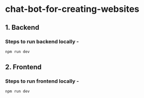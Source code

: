 # chat-bot-for-creating-websites

## 1. Backend
### Steps to run backend locally - 
```javascript 
npm run dev
```

## 2. Frontend
### Steps to run frontend locally -
```javascript
npm run dev
```
